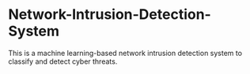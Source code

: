 # Network-Intrusion-Detection-System
This is a machine learning-based network intrusion detection system to classify and detect cyber threats.
